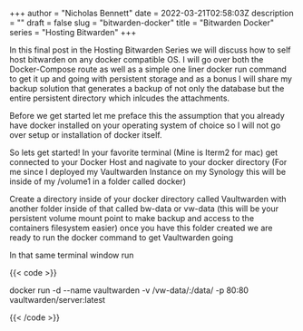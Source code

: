 +++
author = "Nicholas Bennett"
date = 2022-03-21T02:58:03Z
description = ""
draft = false
slug = "bitwarden-docker"
title = "Bitwarden Docker"
series = "Hosting Bitwarden"
+++


In this final post in the Hosting Bitwarden Series we will discuss how to self host bitwarden on any docker compatible OS. I will go over both the Docker-Compose route as well as a simple one liner docker run command to get it up and going with persistent storage and as a bonus I will share my backup solution that generates a backup of not only the database but the entire persistent directory which inlcudes the attachments. 

Before we get started let me preface this the assumption that you already have docker installed on your operating system of choice so I will not go over setup or installation of docker itself. 

So lets get started! In your favorite terminal (Mine is Iterm2 for mac) get connected to your Docker Host and nagivate to your docker directory (For me since I deployed my Vaultwarden Instance on my Synology this will be inside of my /volume1 in a folder called docker) 

Create a directory inside of your docker directory called Vaultwarden with another folder inside of that called bw-data or vw-data (this will be your persistent volume mount point to make backup and access to the containers filesystem easier) once you have this folder created we are ready to run the docker command to get Vaultwarden going

In that same terminal window run 

{{< code >}}

docker run -d --name vaultwarden -v /vw-data/:/data/ -p 80:80 vaultwarden/server:latest

{{< /code >}}
